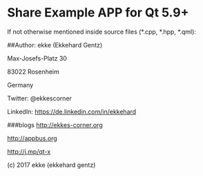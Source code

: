 # Share Example APP for Qt 5.9+
If not otherwise mentioned inside source files (*.cpp, *.hpp, *.qml):

##Author: 
ekke (Ekkehard Gentz)

Max-Josefs-Platz 30

83022 Rosenheim

Germany

Twitter: @ekkescorner

LinkedIn: https://de.linkedin.com/in/ekkehard

###blogs
http://ekkes-corner.org

http://appbus.org

http://j.mp/qt-x

(c) 2017 ekke (ekkehard gentz)
